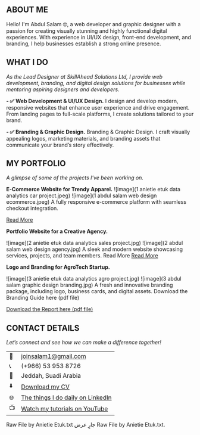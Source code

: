 
<!--Section 1: Introduce your self-->
## ABOUT ME

Hello! I'm Abdul Salam 🤓, a web developer and graphic designer with a passion for creating visually stunning and highly functional digital experiences. With experience in UI/UX design, front-end development, and branding, I help businesses establish a strong online presence.


<!--Mention your top/relevant skills here - core and soft skills-->
## WHAT I DO

*As the Lead Designer at SkillAhead Solutions Ltd, I provide web development, branding, and digital design solutions for businesses while mentoring aspiring designers and developers.*

**- ✅ Web Development & UI/UX Design.**
I design and develop modern, responsive websites that enhance user experience and drive engagement. From landing pages to full-scale platforms, I create solutions tailored to your brand. 

**- ✅ Branding & Graphic Design.**
Branding & Graphic Design. I craft visually appealing logos, marketing materials, and branding assets that communicate your brand’s story effectively. 


<!--Section 2: List 3-4 key projects-->
## MY PORTFOLIO 

*A glimpse of some of the projects I've been working on.*

**E-Commerce Website for Trendy Apparel.**
![image](1 anietie etuk data analytics car project.jpeg)
![image](1 abdul salam web design ecommerce.jpeg)
A fully responsive e-commerce platform with seamless checkout integration.

[Read More](https://www.linkedin.com/pulse/predictive-modeling-hypothesis-testing-using-titanic-dataset-anietie/)

**Portfolio Website for a Creative Agency.**

![image](2 anietie etuk data analytics sales project.jpg)
![image](2 abdul salam web design agency.jpg)
A sleek and modern website showcasing services, projects, and team members.
Read More
[Read More](https://www.linkedin.com/pulse/predictive-modeling-hypothesis-testing-using-titanic-dataset-anietie/)

**Logo and Branding for AgroTech Startup.**

![image](3 anietie etuk data analytics agro project.jpg)
![image](3 abdul salam graphic design branding.jpg)
A fresh and innovative branding package, including logo, business cards, and digital assets.
Download the Branding Guide here (pdf file)

<a href="17 How to Present Data to Executives by Anietie Etuk.pdf">Download the Report here (pdf file)</a>


## CONTACT DETAILS

*Let’s connect and see how we can make a difference together!*
<table>
  <tbody>
    <tr>
      <td>📧</td>
      <td><a href="mailto:joinsalam1@gmail.com">joinsalam1@gmail.com</a></td>
    </tr>
    <tr>
      <td>📞</td>
      <td>(+966) 53 953 8726</td>
    </tr>
    <tr>
      <td>📍</td>
      <td>Jeddah, Suadi Arabia</td>
    </tr>
    <tr>
      <td>⬇️</td>
      <td><a href="https://etuk123456.github.io/portfolio1/docs/Profile.pdf">Download my CV</a></td>
    </tr>
    <tr>
      <td>🌐</td>
      <td><a href="https://linkedin.com/in/etukanietie">The things I do daily on LinkedIn</a></td>
    </tr>
    <tr>
      <td>📺</td>
      <td><a href="https://www.youtube.com/@LearnwithEtuk">Watch my tutorials on YouTube</a></td>
    </tr>
  </tbody>
</table>

   




Raw File by Anietie Etuk.txt
جارٍ عرض Raw File by Anietie Etuk.txt.
